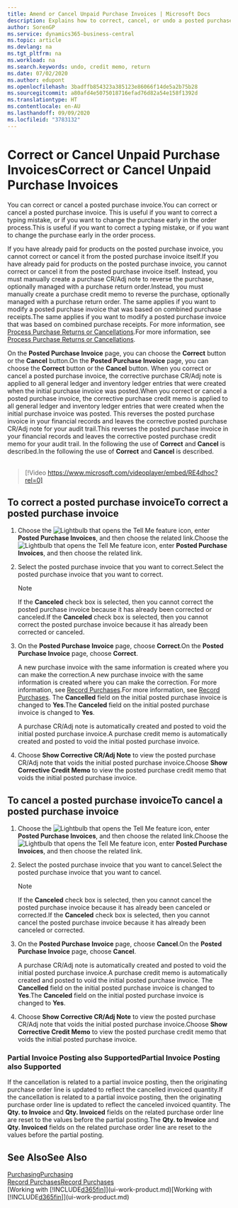 ```yaml
---
title: Amend or Cancel Unpaid Purchase Invoices | Microsoft Docs
description: Explains how to correct, cancel, or undo a posted purchase invoice and automatically create a purchase CR/Adj Note.
author: SorenGP
ms.service: dynamics365-business-central
ms.topic: article
ms.devlang: na
ms.tgt_pltfrm: na
ms.workload: na
ms.search.keywords: undo, credit memo, return
ms.date: 07/02/2020
ms.author: edupont
ms.openlocfilehash: 3badffb854323a385123e86066f14de5a2b75b28
ms.sourcegitcommit: a80afd4e5075018716efad76d82a54e158f1392d
ms.translationtype: HT
ms.contentlocale: en-AU
ms.lasthandoff: 09/09/2020
ms.locfileid: "3783132"
---
```

# <a name="correct-or-cancel-unpaid-purchase-invoices"></a><span data-ttu-id="6a8d5-103">Correct or Cancel Unpaid Purchase Invoices</span><span class="sxs-lookup"><span data-stu-id="6a8d5-103">Correct or Cancel Unpaid Purchase Invoices</span></span>

<span data-ttu-id="6a8d5-104">You can correct or cancel a posted purchase invoice.</span><span class="sxs-lookup"><span data-stu-id="6a8d5-104">You can correct or cancel a posted purchase invoice.</span></span> <span data-ttu-id="6a8d5-105">This is useful if you want to correct a typing mistake, or if you want to change the purchase early in the order process.</span><span class="sxs-lookup"><span data-stu-id="6a8d5-105">This is useful if you want to correct a typing mistake, or if you want to change the purchase early in the order process.</span></span>

<span data-ttu-id="6a8d5-106">If you have already paid for products on the posted purchase invoice, you cannot correct or cancel it from the posted purchase invoice itself.</span><span class="sxs-lookup"><span data-stu-id="6a8d5-106">If you have already paid for products on the posted purchase invoice, you cannot correct or cancel it from the posted purchase invoice itself.</span></span> <span data-ttu-id="6a8d5-107">Instead, you must manually create a purchase CR/Adj note to reverse the purchase, optionally managed with a purchase return order.</span><span class="sxs-lookup"><span data-stu-id="6a8d5-107">Instead, you must manually create a purchase credit memo to reverse the purchase, optionally managed with a purchase return order.</span></span> <span data-ttu-id="6a8d5-108">The same applies if you want to modify a posted purchase invoice that was based on combined purchase receipts.</span><span class="sxs-lookup"><span data-stu-id="6a8d5-108">The same applies if you want to modify a posted purchase invoice that was based on combined purchase receipts.</span></span> <span data-ttu-id="6a8d5-109">For more information, see [Process Purchase Returns or Cancellations](purchasing-how-process-purchase-returns-cancellations.md).</span><span class="sxs-lookup"><span data-stu-id="6a8d5-109">For more information, see [Process Purchase Returns or Cancellations](purchasing-how-process-purchase-returns-cancellations.md).</span></span>

<span data-ttu-id="6a8d5-110">On the **Posted Purchase Invoice** page, you can choose the **Correct** button or the **Cancel** button.</span><span class="sxs-lookup"><span data-stu-id="6a8d5-110">On the **Posted Purchase Invoice** page, you can choose the **Correct** button or the **Cancel** button.</span></span> <span data-ttu-id="6a8d5-111">When you correct or cancel a posted purchase invoice, the corrective purchase CR/Adj note is applied to all general ledger and inventory ledger entries that were created when the initial purchase invoice was posted.</span><span class="sxs-lookup"><span data-stu-id="6a8d5-111">When you correct or cancel a posted purchase invoice, the corrective purchase credit memo is applied to all general ledger and inventory ledger entries that were created when the initial purchase invoice was posted.</span></span> <span data-ttu-id="6a8d5-112">This reverses the posted purchase invoice in your financial records and leaves the corrective posted purchase CR/Adj note for your audit trail.</span><span class="sxs-lookup"><span data-stu-id="6a8d5-112">This reverses the posted purchase invoice in your financial records and leaves the corrective posted purchase credit memo for your audit trail.</span></span> <span data-ttu-id="6a8d5-113">In the following the use of **Correct** and **Cancel** is described.</span><span class="sxs-lookup"><span data-stu-id="6a8d5-113">In the following the use of **Correct** and **Cancel** is described.</span></span>
<br><br>
> [!Video https://www.microsoft.com/videoplayer/embed/RE4dhoc?rel=0]

## <a name="to-correct-a-posted-purchase-invoice"></a><span data-ttu-id="6a8d5-114">To correct a posted purchase invoice</span><span class="sxs-lookup"><span data-stu-id="6a8d5-114">To correct a posted purchase invoice</span></span>
1. <span data-ttu-id="6a8d5-115">Choose the ![Lightbulb that opens the Tell Me feature](media/ui-search/search_small.png "Tell me what you want to do") icon, enter **Posted Purchase Invoices**, and then choose the related link.</span><span class="sxs-lookup"><span data-stu-id="6a8d5-115">Choose the ![Lightbulb that opens the Tell Me feature](media/ui-search/search_small.png "Tell me what you want to do") icon, enter **Posted Purchase Invoices**, and then choose the related link.</span></span>  
2. <span data-ttu-id="6a8d5-116">Select the posted purchase invoice that you want to correct.</span><span class="sxs-lookup"><span data-stu-id="6a8d5-116">Select the posted purchase invoice that you want to correct.</span></span>  

    > [!NOTE]  
    >   <span data-ttu-id="6a8d5-117">If the **Canceled** check box is selected, then you cannot correct the posted purchase invoice because it has already been corrected or canceled.</span><span class="sxs-lookup"><span data-stu-id="6a8d5-117">If the **Canceled** check box is selected, then you cannot correct the posted purchase invoice because it has already been corrected or canceled.</span></span>
3. <span data-ttu-id="6a8d5-118">On the **Posted Purchase Invoice** page, choose **Correct**.</span><span class="sxs-lookup"><span data-stu-id="6a8d5-118">On the **Posted Purchase Invoice** page, choose **Correct**.</span></span>

    <span data-ttu-id="6a8d5-119">A new purchase invoice with the same information is created where you can make the correction.</span><span class="sxs-lookup"><span data-stu-id="6a8d5-119">A new purchase invoice with the same information is created where you can make the correction.</span></span> <span data-ttu-id="6a8d5-120">For more information, see [Record Purchases](purchasing-how-record-purchases.md).</span><span class="sxs-lookup"><span data-stu-id="6a8d5-120">For more information, see [Record Purchases](purchasing-how-record-purchases.md).</span></span> <span data-ttu-id="6a8d5-121">The **Cancelled** field on the initial posted purchase invoice is changed to **Yes**.</span><span class="sxs-lookup"><span data-stu-id="6a8d5-121">The **Canceled** field on the initial posted purchase invoice is changed to **Yes**.</span></span>

    <span data-ttu-id="6a8d5-122">A purchase CR/Adj note is automatically created and posted to void the initial posted purchase invoice.</span><span class="sxs-lookup"><span data-stu-id="6a8d5-122">A purchase credit memo is automatically created and posted to void the initial posted purchase invoice.</span></span>
4. <span data-ttu-id="6a8d5-123">Choose **Show Corrective CR/Adj Note** to view the posted purchase CR/Adj note that voids the initial posted purchase invoice.</span><span class="sxs-lookup"><span data-stu-id="6a8d5-123">Choose **Show Corrective Credit Memo** to view the posted purchase credit memo that voids the initial posted purchase invoice.</span></span>

## <a name="to-cancel-a-posted-purchase-invoice"></a><span data-ttu-id="6a8d5-124">To cancel a posted purchase invoice</span><span class="sxs-lookup"><span data-stu-id="6a8d5-124">To cancel a posted purchase invoice</span></span>
1. <span data-ttu-id="6a8d5-125">Choose the ![Lightbulb that opens the Tell Me feature](media/ui-search/search_small.png "Tell me what you want to do") icon, enter **Posted Purchase Invoices**, and then choose the related link.</span><span class="sxs-lookup"><span data-stu-id="6a8d5-125">Choose the ![Lightbulb that opens the Tell Me feature](media/ui-search/search_small.png "Tell me what you want to do") icon, enter **Posted Purchase Invoices**, and then choose the related link.</span></span>  
2. <span data-ttu-id="6a8d5-126">Select the posted purchase invoice that you want to cancel.</span><span class="sxs-lookup"><span data-stu-id="6a8d5-126">Select the posted purchase invoice that you want to cancel.</span></span>

    > [!NOTE]  
    >   <span data-ttu-id="6a8d5-127">If the **Canceled** check box is selected, then you cannot cancel the posted purchase invoice because it has already been canceled or corrected.</span><span class="sxs-lookup"><span data-stu-id="6a8d5-127">If the **Canceled** check box is selected, then you cannot cancel the posted purchase invoice because it has already been canceled or corrected.</span></span>
3. <span data-ttu-id="6a8d5-128">On the **Posted Purchase Invoice** page, choose **Cancel**.</span><span class="sxs-lookup"><span data-stu-id="6a8d5-128">On the **Posted Purchase Invoice** page, choose **Cancel**.</span></span>

    <span data-ttu-id="6a8d5-129">A purchase CR/Adj note is automatically created and posted to void the initial posted purchase invoice.</span><span class="sxs-lookup"><span data-stu-id="6a8d5-129">A purchase credit memo is automatically created and posted to void the initial posted purchase invoice.</span></span> <span data-ttu-id="6a8d5-130">The **Cancelled** field on the initial posted purchase invoice is changed to **Yes**.</span><span class="sxs-lookup"><span data-stu-id="6a8d5-130">The **Canceled** field on the initial posted purchase invoice is changed to **Yes**.</span></span>
4. <span data-ttu-id="6a8d5-131">Choose **Show Corrective CR/Adj Note** to view the posted purchase CR/Adj note that voids the initial posted purchase invoice.</span><span class="sxs-lookup"><span data-stu-id="6a8d5-131">Choose **Show Corrective Credit Memo** to view the posted purchase credit memo that voids the initial posted purchase invoice.</span></span>

### <a name="partial-invoice-posting-also-supported"></a><span data-ttu-id="6a8d5-132">Partial Invoice Posting also Supported</span><span class="sxs-lookup"><span data-stu-id="6a8d5-132">Partial Invoice Posting also Supported</span></span>
<span data-ttu-id="6a8d5-133">If the cancellation is related to a partial invoice posting, then the originating purchase order line is updated to reflect the cancelled invoiced quantity.</span><span class="sxs-lookup"><span data-stu-id="6a8d5-133">If the cancellation is related to a partial invoice posting, then the originating purchase order line is updated to reflect the canceled invoiced quantity.</span></span> <span data-ttu-id="6a8d5-134">The **Qty. to Invoice** and **Qty. Invoiced** fields on the related purchase order line are reset to the values before the partial posting.</span><span class="sxs-lookup"><span data-stu-id="6a8d5-134">The **Qty. to Invoice** and **Qty. Invoiced** fields on the related purchase order line are reset to the values before the partial posting.</span></span>

## <a name="see-also"></a><span data-ttu-id="6a8d5-135">See Also</span><span class="sxs-lookup"><span data-stu-id="6a8d5-135">See Also</span></span>
[<span data-ttu-id="6a8d5-136">Purchasing</span><span class="sxs-lookup"><span data-stu-id="6a8d5-136">Purchasing</span></span>](purchasing-manage-purchasing.md)  
[<span data-ttu-id="6a8d5-137">Record Purchases</span><span class="sxs-lookup"><span data-stu-id="6a8d5-137">Record Purchases</span></span>](purchasing-how-record-purchases.md)  
<span data-ttu-id="6a8d5-138">[Working with [!INCLUDE[d365fin](includes/d365fin_md.md)]](ui-work-product.md)</span><span class="sxs-lookup"><span data-stu-id="6a8d5-138">[Working with [!INCLUDE[d365fin](includes/d365fin_md.md)]](ui-work-product.md)</span></span>

